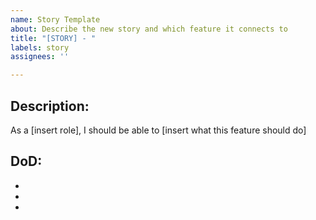 ```yaml
---
name: Story Template
about: Describe the new story and which feature it connects to
title: "[STORY] - "
labels: story
assignees: ''

---
```


## Description: 
As a [insert role], I should be able to [insert what this feature should do]

## DoD: 
- 
- 
-
